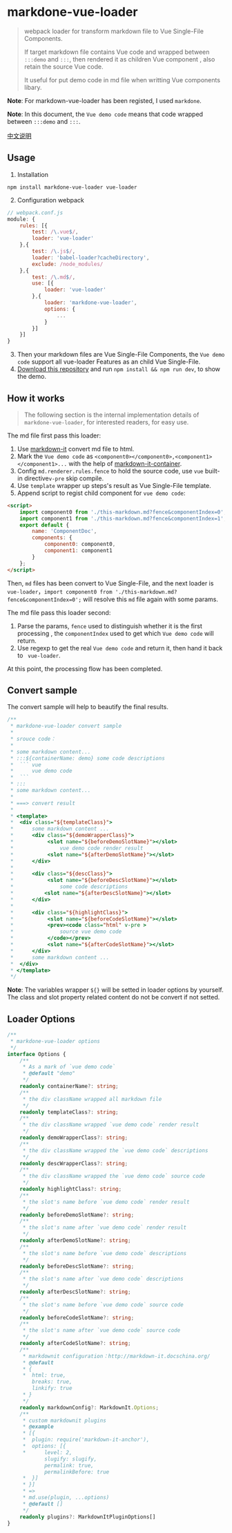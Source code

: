 # markdone-vue-loader

> webpack loader for transform markdown file to Vue Single-File Components. 
>
> If target markdown file contains Vue code and wrapped between `:::demo` and `:::`, then rendered it as children Vue component , also retain the source Vue code.
>
> It useful for put demo code in md file when writting Vue components libary. 

**Note**: For markdown-vue-loader has been registed, I used `markdone`.

**Note**: In this document, the `Vue demo code` means that code wrapped between  `:::demo` and `:::`.

[中文说明](README-zh.md)

## Usage

1. Installation

```shell
npm install markdone-vue-loader vue-loader
```

2. Configuration webpack

```javascript
// webpack.conf.js
module: {
    rules: [{
        test: /\.vue$/,
        loader: 'vue-loader'
    },{
        test: /\.js$/,
        loader: 'babel-loader?cacheDirectory',
        exclude: /node_modules/
    },{
        test: /\.md$/,
        use: [{
            loader: 'vue-loader'
        },{
            loader: 'markdone-vue-loader',
            options: {
                ...
            }
        }]
    }]
}
```

3. Then your markdown files are Vue Single-File Components, the `Vue demo code` support all vue-loader Features as  an child Vue Single-File.
4. [Download this repository](https://github.com/linlinyang/md-vue-loader) and run `npm install && npm run dev`, to show the demo.

## How it works

> The following section is  the internal implementation details of `markdone-vue-loader`, for interested readers, for easy use.

The md file first pass this loader:

1. Use [markdown-it](https://www.npmjs.com/package/markdown-it) convert md file to html.
2. Mark  the `Vue demo code` as `<component0></component0>,<component1></component1>...` with the help of [markdown-it-container](https://www.npmjs.com/package/markdown-it-container). 
3. Config `md.renderer.rules.fence` to hold the source code, use `vue` built-in directive`v-pre` skip compile.
4. Use `template` wrapper up steps's result as Vue Single-File template.
5. Append script to regist child component for  `vue demo code`:

```html
<script>
	import component0 from './this-markdown.md?fence&componentIndex=0';
    import component1 from './this-markdown.md?fence&componentIndex=1';
    export default {
        name: 'ComponentDoc',
        components: {
            component0: component0,
            component1: component1
        }
    };
</script>
```

Then, `md` files has been convert to Vue Single-File, and the next loader is `vue-loader`，`import component0 from './this-markdown.md?fence&componentIndex=0';` will resolve this `md` file again with some params.

The md file pass this loader second:

1. Parse the params, `fence` used to distinguish whether it is the first processing , the `componentIndex` used to get which `Vue demo code` will return.
2. Use regexp to get the real `Vue demo code` and return it, then hand it back to ` vue-loader`.

At this point, the processing flow has been completed.

## Convert sample

The convert sample will help to beautify the final results.

```js
/**
 * markdone-vue-loader convert sample
 * 
 * srouce code：
 * 
 * some markdown content...
 * :::${containerName: demo} some code descriptions
 *  ``` vue
 *      vue demo code
 *  ```
 * :::
 * some markdown content...
 * 
 * ===> convert result
 * 
 * <template>
 *  <div class="${templateClass}">
 *      some markdown content ...
 *      <div class="${demoWrapperClass}">
 *           <slot name="${beforeDemoSlotName}"></slot>
 *               vue demo code render result
 *           <slot name="${afterDemoSlotName}"></slot>
 *      </div>
 *      
 *      <div class="${descClass}">
 *           <slot name="${beforeDescSlotName}"></slot>
 *               some code descriptions
 *          <slot name="${afterDescSlotName}"></slot>
 *      </div>
 *      
 *      <div class="${highlightClass}">
 *           <slot name="${beforeCodeSlotName}"></slot>
 *           <prev><code class="html" v-pre >
 *               source vue demo code
 *           </code></prev>
 *           <slot name="${afterCodeSlotName}"></slot>
 *      </div>
 *      some markdown content ...
 *  </div>
 * </template>
 */
```

**Note**: The variables wrapper `${}` will be setted in loader options by yourself. The class and slot property related content do not be convert if not setted.

## Loader Options

```typescript
/**
 * markdone-vue-loader options
 */
interface Options {
    /**
     * As a mark of `vue demo code` 
     * @default "demo"
     */
    readonly containerName?: string;
    /**
     * the div className wrapped all markdown file
     */
    readonly templateClass?: string;
    /**
     * the div className wrapped `vue demo code` render result
     */
    readonly demoWrapperClass?: string;
    /**
     * the div className wrapped the `vue demo code` descriptions
     */
    readonly descWrapperClass?: string;
    /**
     * the div className wrapped the `vue demo code` source code
     */
    readonly highlightClass?: string;
    /**
     * the slot's name before `vue demo code` render result
     */
    readonly beforeDemoSlotName?: string;
    /**
     * the slot's name after `vue demo code` render result
     */
    readonly afterDemoSlotName?: string;
    /**
     * the slot's name before `vue demo code` descriptions
     */
    readonly beforeDescSlotName?: string;
    /**
     * the slot's name after `vue demo code` descriptions
     */
    readonly afterDescSlotName?: string;
    /**
     * the slot's name before `vue demo code` source code
     */
    readonly beforeCodeSlotName?: string;
    /**
     * the slot's name after `vue demo code` source code
     */
    readonly afterCodeSlotName?: string;
    /**
     * markdownit configuration：http://markdown-it.docschina.org/
     * @default 
     * {
     *  html: true,
        breaks: true,
        linkify: true
     * }
     */
    readonly markdownConfig?: MarkdownIt.Options;
    /**
     * custom markdownit plugins
     * @example 
     * [{
     *  plugin: require('markdown-it-anchor'),
     *  options: [{
     *      level: 2,
            slugify: slugify,
            permalink: true,
            permalinkBefore: true
     *  }]
     * }]
     * =>
     * md.use(plugin, ...options)
     * @default []
     */
    readonly plugins?: MarkdownItPluginOptions[]
}
```

